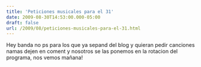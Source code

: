 ```yaml
---
title: 'Peticiones musicales para el 31'
date: 2009-08-30T14:53:00.000-05:00
draft: false
url: /2009/08/peticiones-musicales-para-el-31.html
---
```


Hey banda no ps para los que ya sepand del blog y quieran pedir canciones namas dejen en coment y nosotros se las ponemos en la rotacion del programa, nos vemos mañana!